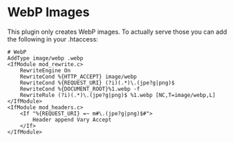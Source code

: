 # WebP Images

This plugin only creates WebP images. To actually serve those you can
add the following in your .htaccess:

```apacheconfig
# WebP
AddType image/webp .webp
<IfModule mod_rewrite.c>
    RewriteEngine On
    RewriteCond %{HTTP_ACCEPT} image/webp
    RewriteCond %{REQUEST_URI} (?i)(.*)\.(jpe?g|png)$
    RewriteCond %{DOCUMENT_ROOT}%1.webp -f
    RewriteRule (?i)(.*)\.(jpe?g|png)$ %1.webp [NC,T=image/webp,L]
</IfModule>
<IfModule mod_headers.c>
    <If "%{REQUEST_URI} =~ m#\.(jpe?g|png)$#">
        Header append Vary Accept
    </If>
</IfModule>
```
